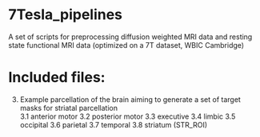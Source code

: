 # 7Tesla_pipelines
A set of scripts for preprocessing diffusion weighted MRI data and resting state functional MRI data (optimized on a 7T dataset, WBIC Cambridge)

# Included files:
  3. Example parcellation of the brain aiming to generate a set of target masks for striatal parcellation \
    3.1 anterior motor
    3.2 posterior motor
    3.3 executive
    3.4 limbic
    3.5 occipital
    3.6 parietal
    3.7 temporal
    3.8 striatum (STR_ROI)
    
